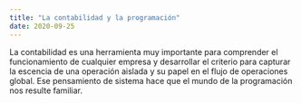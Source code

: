 ```yaml
---
title: "La contabilidad y la programación"
date: 2020-09-25
---
```

La contabilidad es una herramienta muy importante para comprender el funcionamiento de cualquier empresa y desarrollar el criterio para capturar la escencia de una operación aislada y su papel en el flujo de operaciones global. Ese pensamiento de sistema hace que el mundo de la programación nos resulte familiar.
